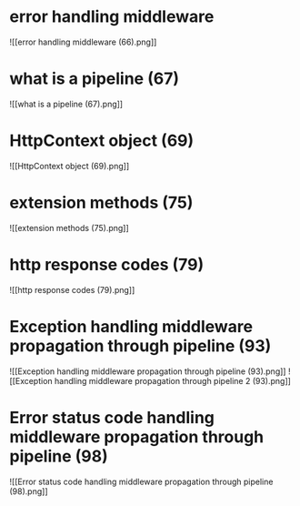 # error handling middleware
![[error handling middleware (66).png]]
# what is a pipeline (67)
![[what is a pipeline (67).png]]

# HttpContext object (69) 
![[HttpContext object (69).png]]

# extension methods (75)
![[extension methods (75).png]]

# http response codes (79)
![[http response codes (79).png]]

# Exception handling middleware propagation through pipeline (93)
![[Exception handling middleware propagation through pipeline (93).png]]
![[Exception handling middleware propagation through pipeline  2 (93).png]]

# Error status code handling middleware propagation through pipeline  (98)
![[Error status code handling middleware propagation through pipeline  (98).png]]